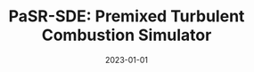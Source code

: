 ---
title: "PaSR-SDE: Premixed Turbulent Combustion Simulator"
logo: "PaSR-SDE.png"
description: "This is a MATLAB-based simulation tool for modeling premixed turbulent combustion in a partially stirred reactor using stochastic micro-mixing models. It allows researchers to study turbulent combustion processes, analyze flame dynamics, and improve combustion efficiency in practical engineering applications."
date: 2023-01-01
website: "https://americocunhajr.github.io/PaSR-SDE"
github: "https://github.com/americocunhajr/PaSR-SDE"
docs: 
download: "https://github.com/americocunhajr/PaSR-SDE/zipball/main"
layout: none
collection: software
---
